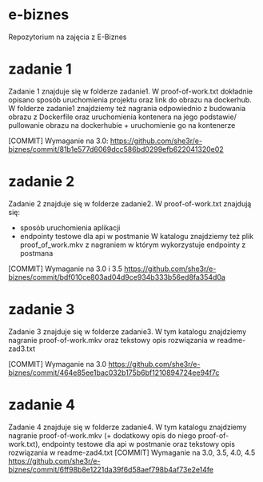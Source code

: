 # e-biznes
Repozytorium na zajęcia z E-Biznes

# zadanie 1
Zadanie 1 znajduje się w folderze zadanie1. W proof-of-work.txt dokładnie opisano sposób uruchomienia projektu oraz link do obrazu na dockerhub. W folderze zadanie1 znajdziemy też nagrania odpowiednio z budowania obrazu z Dockerfile oraz uruchomienia kontenera na jego podstawie/ pullowanie obrazu na dockerhubie + uruchomienie go na kontenerze

[COMMIT] Wymaganie na 3.0: https://github.com/she3r/e-biznes/commit/81b1e577d6069dcc586bd0299efb622041320e02

# zadanie 2
Zadanie 2 znajduje się w folderze zadanie2. W proof-of-work.txt znajdują się:
- sposób uruchomienia aplikacji
- endpointy testowe dla api w postmanie
W katalogu znajdziemy też plik proof_of_work.mkv z nagraniem w którym wykorzystuje endpointy z postmana

[COMMIT] Wymaganie na 3.0 i 3.5 https://github.com/she3r/e-biznes/commit/bdf010ce803ad04d9ce934b333b56ed8fa354d0a

# zadanie 3
Zadanie 3 znajduje się w folderze zadanie3. W tym katalogu znajdziemy nagranie proof-of-work.mkv oraz tekstowy opis rozwiązania w readme-zad3.txt

[COMMIT] Wymaganie na 3.0 https://github.com/she3r/e-biznes/commit/464e85ee1bac032b175b6bf1210894724ee94f7c

# zadanie 4
Zadanie 4 znajduje się w folderze zadanie4. W tym katalogu znajdziemy nagranie proof-of-work.mkv (+ dodatkowy opis do niego proof-of-work.txt), endpointy testowe dla api w postmanie oraz tekstowy opis rozwiązania w readme-zad4.txt
[COMMIT] Wymaganie na 3.0, 3.5, 4.0, 4.5 https://github.com/she3r/e-biznes/commit/6ff98b8e1221da39f6d58aef798b4af73e2e14fe
